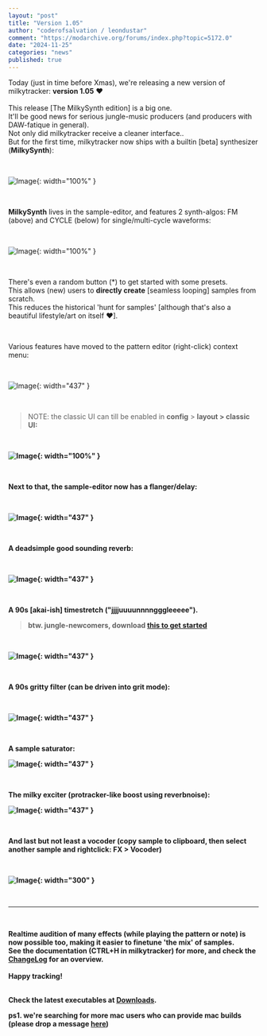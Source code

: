 ```yaml
---
layout: "post"
title: "Version 1.05"
author: "coderofsalvation / leondustar"
comment: "https://modarchive.org/forums/index.php?topic=5172.0"
date: "2024-11-25"
categories: "news"
published: true
---
```


<style>
{% include nofloat-image.css %}
</style>

Today (just in time before Xmas), we're releasing a new version of milkytracker: <b>version 1.05</b> ♥
<br><br>
This release [The MilkySynth edition] is a big one.<br>
It'll be good news for serious jungle-music producers (and producers with DAW-fatique in general).<br>
Not only did milkytracker receive a cleaner interface..<br>
But for the first time, milkytracker now ships with a builtin [beta] synthesizer (<b>MilkySynth</b>):

<br>

![Image](https://i.imgur.com/v7TZQwQ.png){: width="100%" }

<br>

<b>MilkySynth</b> lives in the sample-editor, and features 2 synth-algos: FM (above) and CYCLE (below) for single/multi-cycle waveforms:

<br>

![Image](https://i.imgur.com/Z3vtgp4.png){: width="100%" }

<br>

There's even a random button (*) to get started with some presets.<br>
This allows (new) users to <b>directly create</b> [seamless looping] samples from scratch.<br>
This reduces the historical 'hunt for samples' [although that's also a beautiful lifestyle/art on itself ♥].

<br>

Various features have moved to the pattern editor (right-click) context menu:

<br>

![Image](https://i.imgur.com/7uClSdt.png){: width="437" } 

<br>

> NOTE: the classic UI can till be enabled in <b>config</b> &gt; <b>layout<b> &gt; <b>classic UI</b>:

<br>

![Image](https://i.imgur.com/xSx4ZRU.png){: width="100%" }

<br>

Next to that, the sample-editor now has a <b>flanger/delay</b>:

<br>

![Image](https://i.imgur.com/vfAVdnY.png){: width="437" }

<br>

A deadsimple good sounding <b>reverb</b>:

<br>

![Image](https://i.imgur.com/fvCMkmW.png){: width="437" }

<br>

A 90s [akai-ish] <b>timestretch</b>  ("jjjjuuuunnnngggleeeee").<br>

> btw. jungle-newcomers, download [this to get started](https://soundpacks.com/free-sound-packs/junglejungle-1989-1999-sample-pack)

<br>

![Image](https://i.imgur.com/SNzwA1n.png){: width="437" }

<br>

A 90s <b>gritty filter</b> (can be driven into grit mode):

<br>

![Image](https://i.imgur.com/3vCcRAX.png){: width="437" }

<br>

A sample <b>saturator</b>:

![Image](https://i.imgur.com/0Kfcueb.png){: width="437" }

<br>

The milky <b>exciter</b> (protracker-like boost using reverbnoise):

![Image](https://i.imgur.com/SZSfLEk.png){: width="437" }

<br>

And last but not least a <b>vocoder</b> (copy sample to clipboard, then select another sample and rightclick: FX &gt; Vocoder)

<br>

![Image](https://i.imgur.com/ZbVdZN3.png){: width="300" }

<br>

<hr>

<br>

Realtime audition of many effects (while playing the pattern or note) is now possible too, making it easier to finetune 'the mix' of samples.
<br>
See the documentation (CTRL+H in milkytracker) for more, and check the [ChangeLog](https://github.com/milkytracker/MilkyTracker/blob/master/ChangeLog.md) for an overview.
<br><br>
Happy tracking!<br>
<br>

Check the latest <b>executables</b> at [Downloads](/downloads).

ps1. we're searching for more mac users who can provide mac builds (please drop a message [here](https://github.com/milkytracker/MilkyTracker/issues/341))


[gitrel]: https://github.com/milkytracker/MilkyTracker/releases/tag/v1.05.00
[amigaports]: https://github.com/AmigaPorts/MilkyTracker
